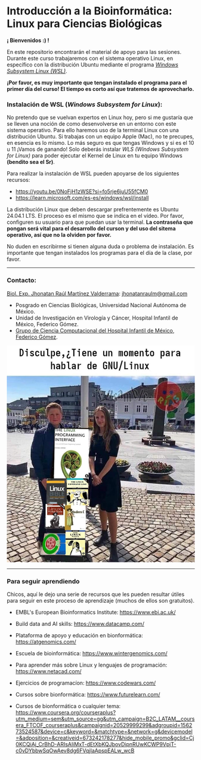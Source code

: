 # **Introducción a la Bioinformática: Linux para Ciencias Biológicas**

**¡ Bienvenidos :) !**

En este repositorio encontrarán el material de apoyo para las sesiones. Durante este curso trabajaremos con el sistema operativo Linux, en específico con la distribución Ubuntu mediante el programa [*Windows Subsystem Linux (WSL)*](https://learn.microsoft.com/es-es/windows/wsl/about).

**¡Por favor, es muy importante que tengan instalado el programa para el primer día del curso! El tiempo es corto así que tratemos de aprovecharlo.**

### **Instalación de WSL (*Windows Subsystem for Linux*):**

No pretendo que se vuelvan expertos en Linux hoy, pero si me gustaría que se lleven una noción de como desenvolverse en un entorno con este sistema operativo. Para ello haremos uso de la terminal Linux con una distribución Ubuntu. Si trabajas con un equipo Apple (Mac), no te precupes, en esencia es lo mismo.  Lo más seguro es que tengas Windows y si es el 10 u 11 ¡Vamos de ganando! Solo deberás instalar *WLS (Windows Subsystem for Linux)* para poder ejecutar el Kernel de Linux en tu equipo Windows **(bendito sea el Sr)**. 

Para realizar la instalación de WSL pueden apoyarse de los siguientes recursos:

+ https://youtu.be/0NoFjH1zWSE?si=fo5rje6juU55fCM0 
+ https://learn.microsoft.com/es-es/windows/wsl/install


La distribución Linux que deben descargar prefrentemente es Ubuntu 24.04.1 LTS. El proceso es el mismo que se indica en el vídeo. Por favor, configuren su usuario para que puedan usar la terminal. **La contraseña que pongan será vital para el desarrollo del curson y del uso del sitema operativo, así que no la olviden por favor.**

No duden en escribirme si tienen alguna duda o problema de instalación. Es importante que tengan instalados los programas para el día de la clase, por favor.

---

### **Contacto:**

[Biol. Exp. Jhonatan Raúl Martínez Valderrama](cv_J_Raul_Mtz_Valderrama.pdf): jhonatanraulm@gmail.com

+ Posgrado en Ciencias Biológicas, Universidad Nacional Autónoma de México. 
+ Unidad de Investigación en Virología y Cáncer, Hospital Infantil de México, Federico Gómez. 
+ [Grupo de Ciencia Computacional del Hospital Infantil de México, Federico Gómez](https://github.com/Ciencia-Computacional-HIMFG).

![May the Force be with you](linux.jpg)

---

### **Para seguir aprendiendo**

Chicos, aquí le dejo una serie de recursos 
que les pueden resultar útiles para seguir en este proceso de aprendizaje (muchos de ellos son gratuitos).

+ EMBL's European Bioinformatics Institute: https://www.ebi.ac.uk/

+ Build data and AI skills: https://www.datacamp.com/

+ Plataforma de apoyo y educación en  bionformática: https://atgenomics.com/

+ Escuela de bioinformática: https://www.wintergenomics.com/ 

+ Para aprender más sobre Linux y lenguajes de programación: https://www.netacad.com/

+ Ejercicios de programacíon: https://www.codewars.com/

+ Cursos sobre bionformática: https://www.futurelearn.com/

+ Cursos de bionformática o cualquier tema: https://www.coursera.org/courseraplus?utm_medium=sem&utm_source=gg&utm_campaign=B2C_LATAM__coursera_FTCOF_courseraplus&campaignid=20529999299&adgroupid=156273524587&device=c&keyword=&matchtype=&network=g&devicemodel=&adposition=&creativeid=673242178277&hide_mobile_promo&gclid=Cj0KCQiAj_CrBhD-ARIsAIiMxT-dEtXbKQJbovDipnRUwKCWP9VpjT-c0vDYbbwSqOwAev8dg6FVqjIaApspEALw_wcB
